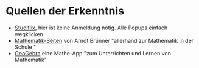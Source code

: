 # Quellen der Erkenntnis

- [Studiflix](https://studyflix.de/), hier ist keine Anmeldung nötig. Alle Popups einfach wegklicken.
- [Mathematik-Seiten](https://www.arndt-bruenner.de/mathe/mathekurse.htm) von Arndt Brünner "allerhand zur Mathematik in der Schule "
- [GeoGebra](https://www.geogebra.org/) eine Mathe-App "zum Unterrichten und Lernen von Mathematik"
